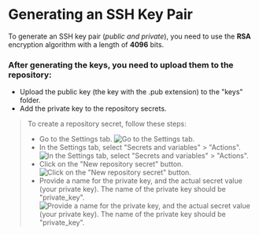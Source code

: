 # Generating an SSH Key Pair

To generate an SSH key pair (*public and private*), you need to use the **RSA** encryption algorithm with a length of **4096** bits.

### After generating the keys, you need to upload them to the repository:
* Upload the public key (the key with the .pub extension) to the "keys" folder.
* Add the private key to the repository secrets.

> To create a repository secret, follow these steps:
>  - Go to the Settings tab.
>  ![Go to the Settings tab.](https://scontent.flwo4-1.fna.fbcdn.net/v/t39.30808-6/357030427_3155634571248455_5139720667699006405_n.jpg?_nc_cat=107&ccb=1-7&_nc_sid=730e14&_nc_ohc=pWmeG0J_M3sAX8syK_U&_nc_oc=AQmo21KBgATA_-v8Or1lqjeSp2VzRU9dmleJkYMuWqcfEPoSU1MA9u7nboyyfOvnseHUcckEjHWYyMo6xbN9iKeg&_nc_ht=scontent.flwo4-1.fna&oh=00_AfAk-E5mnqJP9_gWos3Q8NhnKuF1yYP1ocMFgySruHoDjg&oe=64A4FCDF)
>  - In the Settings tab, select "Secrets and variables" > "Actions".
>  ![In the Settings tab, select "Secrets and variables" > "Actions".](https://scontent.flwo4-2.fna.fbcdn.net/v/t39.30808-6/357414557_3155636124581633_4623543185013486187_n.jpg?_nc_cat=102&ccb=1-7&_nc_sid=730e14&_nc_ohc=-ZvwsxlAnHoAX8Gc6SJ&_nc_ht=scontent.flwo4-2.fna&oh=00_AfDcm0SnpmCb_LSIUU9iL4qDJb9j5v2O14v4pwet5410Sg&oe=64A402B7)
>  - Click on the "New repository secret" button.
>  ![Click on the "New repository secret" button.](https://scontent.flwo4-2.fna.fbcdn.net/v/t39.30808-6/356876959_3155640201247892_824621912438044762_n.jpg?_nc_cat=103&ccb=1-7&_nc_sid=730e14&_nc_ohc=B4p68nBoA8wAX93o5xK&_nc_ht=scontent.flwo4-2.fna&oh=00_AfDF_9RGGYm0zIIFdrnsrZfjhe2d7dpHouQX8lgPCF3LRg&oe=64A3D8A2)
>  - Provide a name for the private key, and the actual secret value (your private key). The name of the private key should be "private_key".
>  ![Provide a name for the private key, and the actual secret value (your private key). The name of the private key should be "private_key".](https://scontent.flwo4-2.fna.fbcdn.net/v/t39.30808-6/356264089_3155641861247726_9136241533568193152_n.jpg?_nc_cat=108&ccb=1-7&_nc_sid=730e14&_nc_ohc=hamvYbcMX3MAX9zNgCW&_nc_ht=scontent.flwo4-2.fna&oh=00_AfCOcpWj-9Vu4xJUHHu9IgYQXZ6diMJAku7hbuuVha08WA&oe=64A44013)